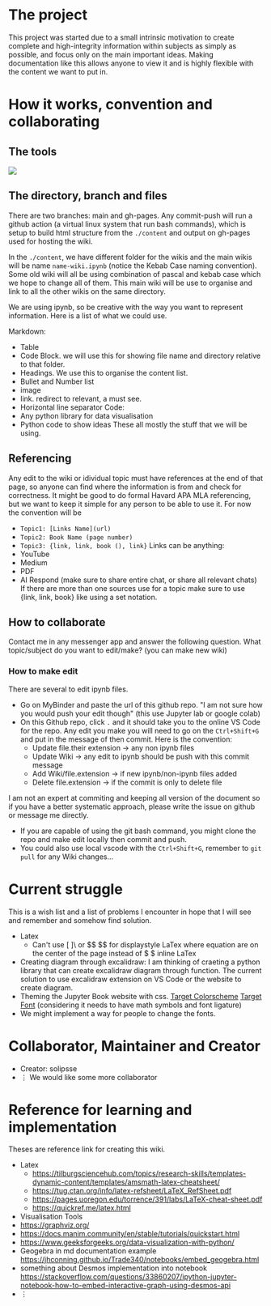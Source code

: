 # The project
This project was started due to a small intrinsic motivation to create complete and high-integrity information within subjects as simply as possible, and focus only on the main important ideas. Making documentation like this allows anyone to view it and is highly flexible with the content we want to put in.
# How it works, convention and collaborating
## The tools
![](./data/wiki-explain.svg)
## The directory, branch and files
There are two branches: main and gh-pages. Any commit-push will run a github action (a virtual linux system that run bash commands), which is setup to build html structure from the ```./content``` and output on gh-pages used for hosting the wiki.

In the ```./content```, we have different folder for the wikis and the main wikis will be name ```name-wiki.ipynb``` (notice the Kebab Case naming convention). Some old wiki will all be using combination of pascal and kebab case which we hope to change all of them. This main wiki will be use to organise and link to all the other wikis on the same directory.

We are using ipynb, so be creative with the way you want to represent information.
Here is a list of what we could use.

Markdown:
- Table
- Code Block. we will use this for showing file name and directory relative to that folder.
- Headings. We use this to organise the content list.
- Bullet and Number list
- image
- link. redirect to relevant, a must see.
- Horizontal line separator
Code:
- Any python library for data visualisation
- Python code to show ideas
These all mostly the stuff that we will be using.

## Referencing
Any edit to the wiki or idividual topic must have references at the end of that page, so anyone can find where the information is from and check for correctness. It might be good to do formal Havard APA MLA referencing, but we want to keep it simple for any person to be able to use it.
For now the convention will be 
- ```Topic1: [Links Name](url)```
- ```Topic2: Book Name (page number)```
- ```Topic3: {link, link, book (), link}```
Links can be anything:
- YouTube
- Medium
- PDF
- AI Respond (make sure to share entire chat, or share all relevant chats)
If there are more than one sources use for a topic make sure to use {link, link, book} like using a set notation.
## How to collaborate
Contact me in any messenger app and answer the following question.
What topic/subject do you want to edit/make? (you can make new wiki)

### How to make edit
There are several to edit ipynb files.
- Go on MyBinder and paste the url of this github repo. "I am not sure how you would push your edit though" (this use Jupyter lab or google colab)
- On this Github repo, click ```.``` and it should take you to the online VS Code for the repo. Any edit you make you will need to go on the ```Ctrl+Shift+G``` and put in the message of then commit. Here is the convention:
  - Update file.their extension -> any non ipynb files
  - Update Wiki -> any edit to ipynb should be push with this commit message
  - Add Wiki/file.extension -> if new ipynb/non-ipynb files added
  - Delete file.extension -> if the commit is only to delete file 

I am not an expert at commiting and keeping all version of the document so if you have a better systematic approach, please write the issue on github or message me directly.
- If you are capable of using the git bash command, you might clone the repo and make edit locally then commit and push.
- You could also use local vscode with the ```Ctrl+Shift+G```, remember to ```git pull``` for any Wiki changes...
# Current struggle
This is a wish list and a list of problems I encounter in hope that I will see and remember and somehow find solution.
- Latex
  - Can't use \[ ]\ or \$\$ \$\$ for displaystyle LaTex where equation are on the center of the page instead of \$ \$ inline LaTex
- Creating diagram through excalidraw: I am thinking of craeting a python library that can create excalidraw diagram through function. The current solution to use excalidraw extension on VS Code or the website to create diagram.
- Theming the Jupyter Book website with css. [Target Colorscheme](https://rosepinetheme.com/palette/) [Target Font](https://www.jetbrains.com/lp/mono/) (considering it needs to have math symbols and font ligature)
- We might implement a way for people to change the fonts.
# Collaborator, Maintainer and Creator
- Creator: solipsse
- $\vdots$
We would like some more collaborator
# Reference for learning and implementation
Theses are reference link for creating this wiki.
- Latex
  - https://tilburgsciencehub.com/topics/research-skills/templates-dynamic-content/templates/amsmath-latex-cheatsheet/
  - https://tug.ctan.org/info/latex-refsheet/LaTeX_RefSheet.pdf
  - https://pages.uoregon.edu/torrence/391/labs/LaTeX-cheat-sheet.pdf
  - https://quickref.me/latex.html
- Visualisation Tools
- https://graphviz.org/
- https://docs.manim.community/en/stable/tutorials/quickstart.html
- https://www.geeksforgeeks.org/data-visualization-with-python/
- Geogebra in md documentation example https://jhconning.github.io/Trade340/notebooks/embed_geogebra.html
- something about Desmos implementation into notebook https://stackoverflow.com/questions/33860207/ipython-jupyter-notebook-how-to-embed-interactive-graph-using-desmos-api 
- $\vdots$